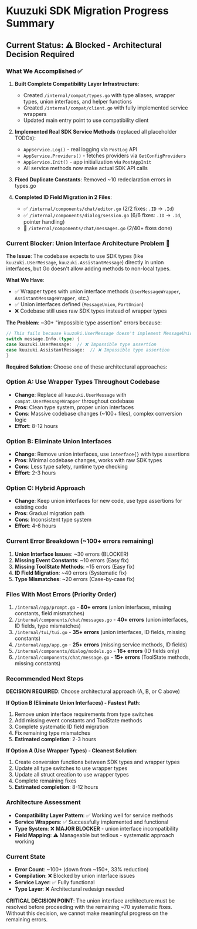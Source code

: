 # Kuuzuki SDK Migration Progress Summary

## Current Status: ⚠️ **Blocked - Architectural Decision Required**

### What We Accomplished ✅
1. **Built Complete Compatibility Layer Infrastructure**:
   - Created `/internal/compat/types.go` with type aliases, wrapper types, union interfaces, and helper functions
   - Created `/internal/compat/client.go` with fully implemented service wrappers
   - Updated main entry point to use compatibility client

2. **Implemented Real SDK Service Methods** (replaced all placeholder TODOs):
   - `AppService.Log()` - real logging via `PostLog` API
   - `AppService.Providers()` - fetches providers via `GetConfigProviders` 
   - `AppService.Init()` - app initialization via `PostAppInit`
   - All service methods now make actual SDK API calls

3. **Fixed Duplicate Constants**: Removed ~10 redeclaration errors in types.go

4. **Completed ID Field Migration in 2 Files**:
   - ✅ `/internal/components/chat/editor.go` (2/2 fixes: `.ID` → `.Id`)
   - ✅ `/internal/components/dialog/session.go` (6/6 fixes: `.ID` → `.Id`, pointer handling)
   - 🔄 `/internal/components/chat/messages.go` (2/40+ fixes done)

### Current Blocker: Union Interface Architecture Problem 🚨

**The Issue**: The codebase expects to use SDK types (like `kuuzuki.UserMessage`, `kuuzuki.AssistantMessage`) directly in union interfaces, but Go doesn't allow adding methods to non-local types.

**What We Have**:
- ✅ Wrapper types with union interface methods (`UserMessageWrapper`, `AssistantMessageWrapper`, etc.)
- ✅ Union interfaces defined (`MessageUnion`, `PartUnion`)
- ❌ Codebase still uses raw SDK types instead of wrapper types

**The Problem**: ~30+ "impossible type assertion" errors because:
```go
// This fails because kuuzuki.UserMessage doesn't implement MessageUnion
switch message.Info.(type) {
case kuuzuki.UserMessage:  // ❌ Impossible type assertion
case kuuzuki.AssistantMessage:  // ❌ Impossible type assertion
}
```

**Required Solution**: Choose one of these architectural approaches:

### Option A: Use Wrapper Types Throughout Codebase
- **Change**: Replace all `kuuzuki.UserMessage` with `compat.UserMessageWrapper` throughout codebase
- **Pros**: Clean type system, proper union interfaces
- **Cons**: Massive codebase changes (~100+ files), complex conversion logic
- **Effort**: 8-12 hours

### Option B: Eliminate Union Interfaces
- **Change**: Remove union interfaces, use `interface{}` with type assertions
- **Pros**: Minimal codebase changes, works with raw SDK types
- **Cons**: Less type safety, runtime type checking
- **Effort**: 2-3 hours

### Option C: Hybrid Approach
- **Change**: Keep union interfaces for new code, use type assertions for existing code
- **Pros**: Gradual migration path
- **Cons**: Inconsistent type system
- **Effort**: 4-6 hours

### Current Error Breakdown (~100+ errors remaining)
1. **Union Interface Issues**: ~30 errors (BLOCKER)
2. **Missing Event Constants**: ~10 errors (Easy fix)
3. **Missing ToolState Methods**: ~15 errors (Easy fix)
4. **ID Field Migration**: ~40 errors (Systematic fix)
5. **Type Mismatches**: ~20 errors (Case-by-case fix)

### Files With Most Errors (Priority Order)
1. `/internal/app/prompt.go` - **80+ errors** (union interfaces, missing constants, field mismatches)
2. `/internal/components/chat/messages.go` - **40+ errors** (union interfaces, ID fields, type mismatches)
3. `/internal/tui/tui.go` - **35+ errors** (union interfaces, ID fields, missing constants)
4. `/internal/app/app.go` - **25+ errors** (missing service methods, ID fields)
5. `/internal/components/dialog/models.go` - **16+ errors** (ID fields only)
6. `/internal/components/chat/message.go` - **15+ errors** (ToolState methods, missing constants)

### Recommended Next Steps

**DECISION REQUIRED**: Choose architectural approach (A, B, or C above)

**If Option B (Eliminate Union Interfaces) - Fastest Path**:
1. Remove union interface requirements from type switches
2. Add missing event constants and ToolState methods
3. Complete systematic ID field migration
4. Fix remaining type mismatches
5. **Estimated completion**: 2-3 hours

**If Option A (Use Wrapper Types) - Cleanest Solution**:
1. Create conversion functions between SDK types and wrapper types
2. Update all type switches to use wrapper types
3. Update all struct creation to use wrapper types
4. Complete remaining fixes
5. **Estimated completion**: 8-12 hours

### Architecture Assessment
- **Compatibility Layer Pattern**: ✅ Working well for service methods
- **Service Wrappers**: ✅ Successfully implemented and functional
- **Type System**: ❌ **MAJOR BLOCKER** - union interface incompatibility
- **Field Mapping**: ⚠️ Manageable but tedious - systematic approach working

### Current State
- **Error Count**: ~100+ (down from ~150+, 33% reduction)
- **Compilation**: ❌ Blocked by union interface issues
- **Service Layer**: ✅ Fully functional
- **Type Layer**: ❌ Architectural redesign needed

**CRITICAL DECISION POINT**: The union interface architecture must be resolved before proceeding with the remaining ~70 systematic fixes. Without this decision, we cannot make meaningful progress on the remaining errors.